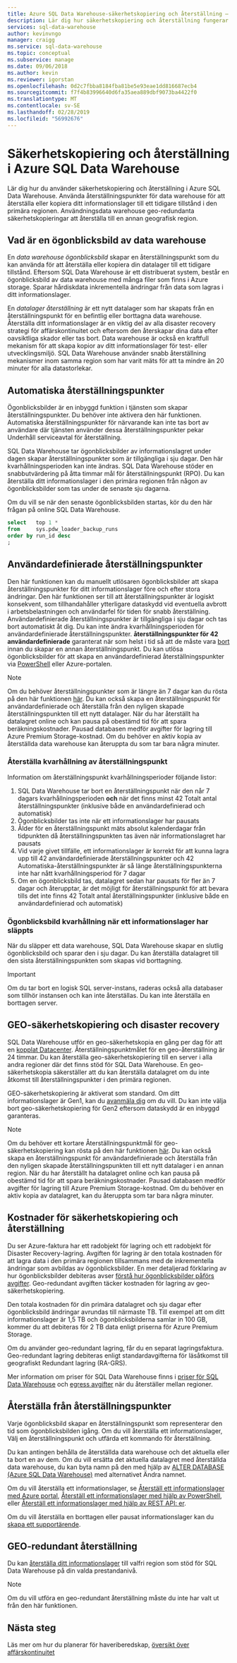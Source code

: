 ```yaml
---
title: Azure SQL Data Warehouse-säkerhetskopiering och återställning – ögonblicksbilder, geo-redundant | Microsoft Docs
description: Lär dig hur säkerhetskopiering och återställning fungerar i Azure SQL Data Warehouse. Använd säkerhetskopior av informationslager att återställa ditt informationslager till en återställningspunkt i den primära regionen. Återställ till en annan geografisk region med hjälp av geo-redundanta säkerhetskopieringar.
services: sql-data-warehouse
author: kevinvngo
manager: craigg
ms.service: sql-data-warehouse
ms.topic: conceptual
ms.subservice: manage
ms.date: 09/06/2018
ms.author: kevin
ms.reviewer: igorstan
ms.openlocfilehash: 0d2c7fbba8184fba81be5e93eae1dd816687ecb4
ms.sourcegitcommit: f7f4b83996640d6fa35aea889dbf9073ba4422f0
ms.translationtype: MT
ms.contentlocale: sv-SE
ms.lasthandoff: 02/28/2019
ms.locfileid: "56992676"
---
```

# <a name="backup-and-restore-in-azure-sql-data-warehouse"></a>Säkerhetskopiering och återställning i Azure SQL Data Warehouse

Lär dig hur du använder säkerhetskopiering och återställning i Azure SQL Data Warehouse. Använda återställningspunkter för data warehouse för att återställa eller kopiera ditt informationslager till ett tidigare tillstånd i den primära regionen. Användningsdata warehouse geo-redundanta säkerhetskopieringar att återställa till en annan geografisk region.

## <a name="what-is-a-data-warehouse-snapshot"></a>Vad är en ögonblicksbild av data warehouse

En *data warehouse ögonblicksbild* skapar en återställningspunkt som du kan använda för att återställa eller kopiera din datalager till ett tidigare tillstånd.  Eftersom SQL Data Warehouse är ett distribuerat system, består en ögonblicksbild av data warehouse med många filer som finns i Azure storage. Sparar hårdiskdata inkrementella ändringar från data som lagras i ditt informationslager.

En *datalager återställning* är ett nytt datalager som har skapats från en återställningspunkt för en befintlig eller borttagna data warehouse. Återställa ditt informationslager är en viktig del av alla disaster recovery strategi för affärskontinuitet och eftersom den återskapar dina data efter oavsiktliga skador eller tas bort. Data warehouse är också en kraftfull mekanism för att skapa kopior av ditt informationslager för test- eller utvecklingsmiljö.  SQL Data Warehouse använder snabb återställning mekanismer inom samma region som har varit mäts för att ta mindre än 20 minuter för alla datastorlekar.

## <a name="automatic-restore-points"></a>Automatiska återställningspunkter

Ögonblicksbilder är en inbyggd funktion i tjänsten som skapar återställningspunkter. Du behöver inte aktivera den här funktionen. Automatiska återställningspunkter för närvarande kan inte tas bort av användare där tjänsten använder dessa återställningspunkter pekar Underhåll serviceavtal för återställning.

SQL Data Warehouse tar ögonblicksbilder av informationslagret under dagen skapar återställningspunkter som är tillgängliga i sju dagar. Den här kvarhållningsperioden kan inte ändras. SQL Data Warehouse stöder en snabbutvärdering på åtta timmar mål för återställningspunkt (RPO). Du kan återställa ditt informationslager i den primära regionen från någon av ögonblicksbilder som tas under de senaste sju dagarna.

Om du vill se när den senaste ögonblicksbilden startas, kör du den här frågan på online SQL Data Warehouse.

```sql
select   top 1 *
from     sys.pdw_loader_backup_runs
order by run_id desc
;
```

## <a name="user-defined-restore-points"></a>Användardefinierade återställningspunkter

Den här funktionen kan du manuellt utlösaren ögonblicksbilder att skapa återställningspunkter för ditt informationslager före och efter stora ändringar. Den här funktionen ser till att återställningspunkter är logiskt konsekvent, som tillhandahåller ytterligare dataskydd vid eventuella avbrott i arbetsbelastningen och användarfel för tiden för snabb återställning. Användardefinierade återställningspunkter är tillgängliga i sju dagar och tas bort automatiskt åt dig. Du kan inte ändra kvarhållningsperioden för användardefinierade återställningspunkter. **återställningspunkter för 42 användardefinierade** garanterat när som helst i tid så att de måste vara [bort](https://go.microsoft.com/fwlink/?linkid=875299) innan du skapar en annan återställningspunkt. Du kan utlösa ögonblicksbilder för att skapa en användardefinierad återställningspunkter via [PowerShell](https://docs.microsoft.com/powershell/module/azurerm.sql/new-azurermsqldatabaserestorepoint?view=azurermps-6.2.0#examples) eller Azure-portalen.

> [!NOTE]
> Om du behöver återställningspunkter som är längre än 7 dagar kan du rösta på den här funktionen [här](https://feedback.azure.com/forums/307516-sql-data-warehouse/suggestions/35114410-user-defined-retention-periods-for-restore-points). Du kan också skapa en återställningspunkt för användardefinierade och återställa från den nyligen skapade återställningspunkten till ett nytt datalager. När du har återställt ha datalagret online och kan pausa på obestämd tid för att spara beräkningskostnader. Pausad databasen medför avgifter för lagring till Azure Premium Storage-kostnad. Om du behöver en aktiv kopia av återställda data warehouse kan återuppta du som tar bara några minuter.
>

### <a name="restore-point-retention"></a>Återställa kvarhållning av återställningspunkt

Information om återställningspunkt kvarhållningsperioder följande listor:

1. SQL Data Warehouse tar bort en återställningspunkt när den når 7 dagars kvarhållningsperioden **och** när det finns minst 42 Totalt antal återställningspunkter (inklusive både en användardefinierad och automatisk)
2. Ögonblicksbilder tas inte när ett informationslager har pausats
3. Ålder för en återställningspunkt mäts absolut kalenderdagar från tidpunkten då återställningspunkten tas även när informationslagret har pausats
4. Vid varje givet tillfälle, ett informationslager är korrekt för att kunna lagra upp till 42 användardefinierade återställningspunkter och 42 Automatiska-återställningspunkter är så länge återställningspunkterna inte har nått kvarhållningsperiod för 7 dagar
5. Om en ögonblicksbild tas, datalagret sedan har pausats för fler än 7 dagar och återupptar, är det möjligt för återställningspunkt för att bevara tills det inte finns 42 Totalt antal återställningspunkter (inklusive både en användardefinierad och automatisk)

### <a name="snapshot-retention-when-a-data-warehouse-is-dropped"></a>Ögonblicksbild kvarhållning när ett informationslager har släppts

När du släpper ett data warehouse, SQL Data Warehouse skapar en slutlig ögonblicksbild och sparar den i sju dagar. Du kan återställa datalagret till den sista återställningspunkten som skapas vid borttagning.

> [!IMPORTANT]
> Om du tar bort en logisk SQL server-instans, raderas också alla databaser som tillhör instansen och kan inte återställas. Du kan inte återställa en borttagen server.
>

## <a name="geo-backups-and-disaster-recovery"></a>GEO-säkerhetskopiering och disaster recovery

SQL Data Warehouse utför en geo-säkerhetskopia en gång per dag för att en [kopplat Datacenter](../best-practices-availability-paired-regions.md). Återställningspunktmålet för en geo-återställning är 24 timmar. Du kan återställa geo-säkerhetskopiering till en server i alla andra regioner där det finns stöd för SQL Data Warehouse. En geo-säkerhetskopia säkerställer att du kan återställa datalagret om du inte åtkomst till återställningspunkter i den primära regionen.

GEO-säkerhetskopiering är aktiverat som standard. Om ditt informationslager är Gen1, kan du [avanmäla dig](/powershell/module/azurerm.sql/set-azurermsqldatabasegeobackuppolicy) om du vill. Du kan inte välja bort geo-säkerhetskopiering för Gen2 eftersom dataskydd är en inbyggd garanteras.

> [!NOTE]
> Om du behöver ett kortare Återställningspunktmål för geo-säkerhetskopiering kan rösta på den här funktionen [här](https://feedback.azure.com/forums/307516-sql-data-warehouse). Du kan också skapa en återställningspunkt för användardefinierade och återställa från den nyligen skapade återställningspunkten till ett nytt datalager i en annan region. När du har återställt ha datalagret online och kan pausa på obestämd tid för att spara beräkningskostnader. Pausad databasen medför avgifter för lagring till Azure Premium Storage-kostnad. Om du behöver en aktiv kopia av datalagret, kan du återuppta som tar bara några minuter.
>

## <a name="backup-and-restore-costs"></a>Kostnader för säkerhetskopiering och återställning

Du ser Azure-faktura har ett radobjekt för lagring och ett radobjekt för Disaster Recovery-lagring. Avgiften för lagring är den totala kostnaden för att lagra data i den primära regionen tillsammans med de inkrementella ändringar som avbildas av ögonblicksbilder. En mer detaljerad förklaring av hur ögonblicksbilder debiteras avser [förstå hur ögonblicksbilder påförs avgifter](https://docs.microsoft.com/rest/api/storageservices/Understanding-How-Snapshots-Accrue-Charges?redirectedfrom=MSDN#snapshot-billing-scenarios). Geo-redundant avgiften täcker kostnaden för lagring av geo-säkerhetskopiering.  

Den totala kostnaden för din primära datalagret och sju dagar efter ögonblicksbild ändringar avrundas till närmaste TB. Till exempel att om ditt informationslager är 1,5 TB och ögonblicksbilderna samlar in 100 GB, kommer du att debiteras för 2 TB data enligt priserna för Azure Premium Storage.

Om du använder geo-redundant lagring, får du en separat lagringsfaktura. Geo-redundant lagring debiteras enligt standardavgifterna för läsåtkomst till geografiskt Redundant lagring (RA-GRS).

Mer information om priser för SQL Data Warehouse finns i [priser för SQL Data Warehouse](https://azure.microsoft.com/pricing/details/sql-data-warehouse/) och [egress avgifter](https://azure.microsoft.com/pricing/details/bandwidth/) när du återställer mellan regioner.

## <a name="restoring-from-restore-points"></a>Återställa från återställningspunkter

Varje ögonblicksbild skapar en återställningspunkt som representerar den tid som ögonblicksbilden igång. Om du vill återställa ett informationslager, Välj en återställningspunkt och utfärda ett kommando för återställning.  

Du kan antingen behålla de återställda data warehouse och det aktuella eller ta bort en av dem. Om du vill ersätta det aktuella datalagret med återställda data warehouse, du kan byta namn på den med hjälp av [ALTER DATABASE (Azure SQL Data Warehouse)](/sql/t-sql/statements/alter-database-azure-sql-data-warehouse) med alternativet Ändra namnet.

Om du vill återställa ett informationslager, se [Återställ ett informationslager med Azure portal](sql-data-warehouse-restore-database-portal.md), [Återställ ett informationslager med hjälp av PowerShell](sql-data-warehouse-restore-database-powershell.md), eller [Återställ ett informationslager med hjälp av REST API: er](sql-data-warehouse-restore-database-rest-api.md).

Om du vill återställa en borttagen eller pausat informationslager kan du [skapa ett supportärende](sql-data-warehouse-get-started-create-support-ticket.md).

## <a name="geo-redundant-restore"></a>GEO-redundant återställning

Du kan [återställa ditt informationslager](https://docs.microsoft.com/azure/sql-data-warehouse/sql-data-warehouse-restore-database-powershell#restore-from-an-azure-geographical-region) till valfri region som stöd för SQL Data Warehouse på din valda prestandanivå.

> [!NOTE]
> Om du vill utföra en geo-redundant återställning måste du inte har valt ut från den här funktionen.
>

## <a name="next-steps"></a>Nästa steg

Läs mer om hur du planerar för haveriberedskap, [översikt över affärskontinuitet](../sql-database/sql-database-business-continuity.md)
